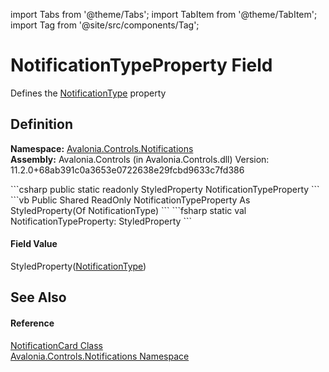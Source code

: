 import Tabs from '@theme/Tabs'; 
import TabItem from '@theme/TabItem'; 
import Tag from '@site/src/components/Tag'; 

# NotificationTypeProperty Field


Defines the <a href="P_Avalonia_Controls_Notifications_NotificationCard_NotificationType">NotificationType</a> property



## Definition
**Namespace:** <a href="N_Avalonia_Controls_Notifications">Avalonia.Controls.Notifications</a>  
**Assembly:** Avalonia.Controls (in Avalonia.Controls.dll) Version: 11.2.0+68ab391c0a3653e0722638e29fcbd9633c7fd386

<Tabs groupId="api-code-preview">
<TabItem value="csharp" label="C#">
```csharp
public static readonly StyledProperty<NotificationType> NotificationTypeProperty
```
</TabItem>
<TabItem value="vb" label="VB">
```vb
Public Shared ReadOnly NotificationTypeProperty As StyledProperty(Of NotificationType)
```
</TabItem>
<TabItem value="fsharp" label="F#">
```fsharp
static val NotificationTypeProperty: StyledProperty<NotificationType>
```
</TabItem>
</Tabs>



#### Field Value
StyledProperty(<a href="T_Avalonia_Controls_Notifications_NotificationType">NotificationType</a>)

## See Also


#### Reference
<a href="T_Avalonia_Controls_Notifications_NotificationCard">NotificationCard Class</a>  
<a href="N_Avalonia_Controls_Notifications">Avalonia.Controls.Notifications Namespace</a>  
